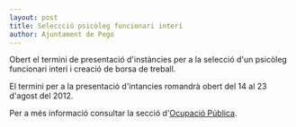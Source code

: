 ```yaml
---
layout: post
title: Seleccció psicòleg funcionari interí
author: Ajuntament de Pego
---
```

Obert el termini de presentació d'instàncies per a la selecció d'un psicòleg funcionari interí i creació de borsa de treball.

El termini per a la presentació d'intancies romandrà obert del <time datetime="{{2012-08-14 |date: '%Y-%m-%d' }}">14</time> al <time datetime="{{ 2012-08-23 | date: '%Y-%m-%d' }}">23</time> d'agost del 2012.

Per a més informació consultar la secció d'[Ocupació Pública](/serveis/ocupacio-publica.html).
